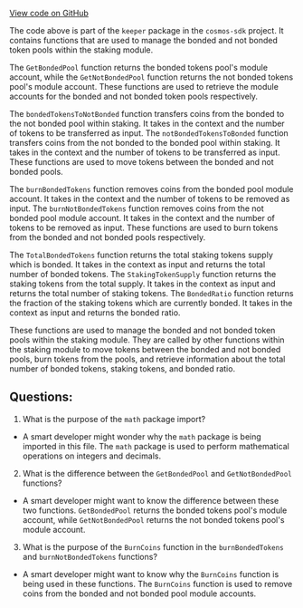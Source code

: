 [View code on GitHub](https://github.com/cosmos/cosmos-sdk.git/x/staking/keeper/pool.go)

The code above is part of the `keeper` package in the `cosmos-sdk` project. It contains functions that are used to manage the bonded and not bonded token pools within the staking module. 

The `GetBondedPool` function returns the bonded tokens pool's module account, while the `GetNotBondedPool` function returns the not bonded tokens pool's module account. These functions are used to retrieve the module accounts for the bonded and not bonded token pools respectively.

The `bondedTokensToNotBonded` function transfers coins from the bonded to the not bonded pool within staking. It takes in the context and the number of tokens to be transferred as input. The `notBondedTokensToBonded` function transfers coins from the not bonded to the bonded pool within staking. It takes in the context and the number of tokens to be transferred as input. These functions are used to move tokens between the bonded and not bonded pools.

The `burnBondedTokens` function removes coins from the bonded pool module account. It takes in the context and the number of tokens to be removed as input. The `burnNotBondedTokens` function removes coins from the not bonded pool module account. It takes in the context and the number of tokens to be removed as input. These functions are used to burn tokens from the bonded and not bonded pools respectively.

The `TotalBondedTokens` function returns the total staking tokens supply which is bonded. It takes in the context as input and returns the total number of bonded tokens. The `StakingTokenSupply` function returns the staking tokens from the total supply. It takes in the context as input and returns the total number of staking tokens. The `BondedRatio` function returns the fraction of the staking tokens which are currently bonded. It takes in the context as input and returns the bonded ratio.

These functions are used to manage the bonded and not bonded token pools within the staking module. They are called by other functions within the staking module to move tokens between the bonded and not bonded pools, burn tokens from the pools, and retrieve information about the total number of bonded tokens, staking tokens, and bonded ratio.
## Questions: 
 1. What is the purpose of the `math` package import?
- A smart developer might wonder why the `math` package is being imported in this file. The `math` package is used to perform mathematical operations on integers and decimals.

2. What is the difference between the `GetBondedPool` and `GetNotBondedPool` functions?
- A smart developer might want to know the difference between these two functions. `GetBondedPool` returns the bonded tokens pool's module account, while `GetNotBondedPool` returns the not bonded tokens pool's module account.

3. What is the purpose of the `BurnCoins` function in the `burnBondedTokens` and `burnNotBondedTokens` functions?
- A smart developer might want to know why the `BurnCoins` function is being used in these functions. The `BurnCoins` function is used to remove coins from the bonded and not bonded pool module accounts.